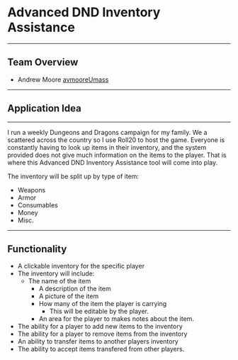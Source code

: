 # Advanced DND Inventory Assistance
---
## Team Overview
- Andrew Moore [avmooreUmass](https://github.com/avmooreUmass)
---
## Application Idea
---
I run a weekly Dungeons and Dragons campaign for my family.  We a scattered across the country so I use Roll20 to host
the game.  Everyone is constantly having to look up items in their inventory, and the system provided does not give much
information on the items to the player.  That is where this Advanced DND Inventory Assistance tool will come into play.

The inventory will be split up by type of item:
- Weapons
- Armor
- Consumables
- Money
- Misc.

---
## Functionality
- A clickable inventory for the specific player
- The inventory will include:
	- The name of the item
		- A description of the item
		- A picture of the item 
		- How many of the item the player is carrying
			- This will be editable by the player.
		- An area for the player to makes notes about the item.
- The ability for a player to add new items to the inventory
- The ability for a player to remove items from the inventory
- An ability to transfer items to another players inventory
- The ability to accept items transfered from other players.
